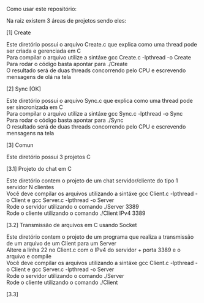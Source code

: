 Como usar este repositório:

Na raiz existem 3 áreas de projetos sendo eles:

[1] Create

Este diretório possui o arquivo Create.c que explica como uma thread pode ser criada e gerenciada em C <br/>
Para compilar o arquivo utilize a sintáxe gcc Create.c -lpthread -o Create <br/>
Para rodar o código basta apontar para ./Create <br/>
O resultado será de duas threads concorrendo pelo CPU e escrevendo mensagens de olá na tela <br/>

[2] Sync [OK]

Este diretório possui o arquivo Sync.c que explica como uma thread pode ser sincronizada em C <br/>
Para compilar o arquivo utilize a sintáxe gcc Sync.c -lpthread -o Sync <br/>
Para rodar o código basta apontar para ./Sync <br/>
O resultado será de duas threads concorrendo pelo CPU e escrevendo mensagens na tela <br/>

[3] Comun

Este diretório possui 3 projetos C <br/>

[3.1] Projeto do chat em C

Este diretório contem o projeto de um chat servidor/cliente do tipo 1 servidor N clientes <br/>
Você deve compilar os arquivos utilizando a sintáxe gcc Client.c -lpthread -o Client e gcc Server.c -lpthread -o Server <br/>
Rode o servidor utilizando o comando ./Server 3389 <br/>
Rode o cliente utilizando o comando ./Client IPv4 3389 <br/>

[3.2] Transmissão de arquivos em C usando Socket

Este diretório contem o projeto de um programa que realiza a transmissão de um arquivo de um Client para um Server <br/>
Altere a linha 22 no Client.c com o IPv4 do servidor + porta 3389 e o arquivo e compile <br/>
Você deve compilar os arquivos utilizando a sintáxe gcc Client.c -lpthread -o Client e gcc Server.c -lpthread -o Server <br/>
Rode o servidor utilizando o comando ./Server <br/>
Rode o cliente utilizando o comando ./Client <br/>

[3.3]
